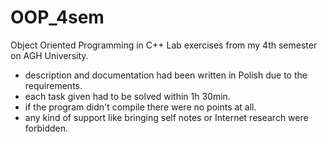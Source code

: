 # OOP_4sem
Object Oriented Programming in C++ Lab exercises from my 4th semester on AGH University.
- description and documentation had been written in Polish due to the requirements.
- each task given had to be solved within 1h 30min.
- if the program didn't compile there were no points at all.
- any kind of support like bringing self notes or Internet research were forbidden.

